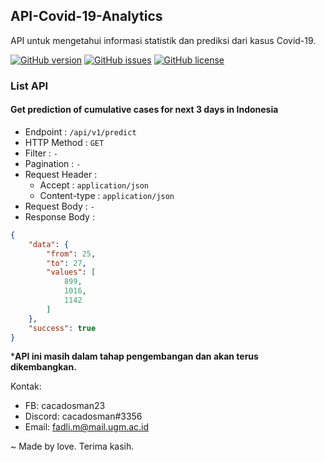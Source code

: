 ## API-Covid-19-Analytics
API untuk mengetahui informasi statistik dan prediksi dari kasus Covid-19.

[![GitHub version](https://img.shields.io/badge/version-0.2.1-yellow.svg)](https://github.com/cacadosman/API-Covid-19-Analytics/)
[![GitHub issues](https://img.shields.io/github/issues/cacadosman/api-covid-19-analytics)](https://github.com/cacadosman/API-Covid-19-Analytics/issues)
[![GitHub license](https://img.shields.io/badge/license-MIT-red.svg)](https://github.com/cacadosman/API-Covid-19-Analytics/blob/master/LICENSE)

### List API

#### Get prediction of cumulative cases for next 3 days in Indonesia
- Endpoint : `/api/v1/predict` <br>
- HTTP Method : `GET` <br>
- Filter : `-`
- Pagination : `-`
- Request Header :
    - Accept : `application/json`
    - Content-type : `application/json`
- Request Body : `-`
- Response Body : <br>
```json
{
    "data": {
        "from": 25,
        "to": 27,
        "values": [
            899,
            1016,
            1142
        ]
    },
    "success": true
}
```

***API ini masih dalam tahap pengembangan dan akan terus dikembangkan.**

Kontak:
- FB: cacadosman23
- Discord: cacadosman#3356
- Email: fadli.m@mail.ugm.ac.id


~ Made by love.
Terima kasih.
